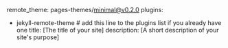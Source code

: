 remote_theme: pages-themes/minimal@v0.2.0
plugins:
- jekyll-remote-theme # add this line to the plugins list if you already have one
title: [The title of your site]
description: [A short description of your site's purpose]


